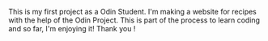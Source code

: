 This is my first project as a Odin Student.
I'm making a website for recipes with the help of the Odin Project.
This is part of the process to learn coding and so far, I'm enjoying it!
Thank you !